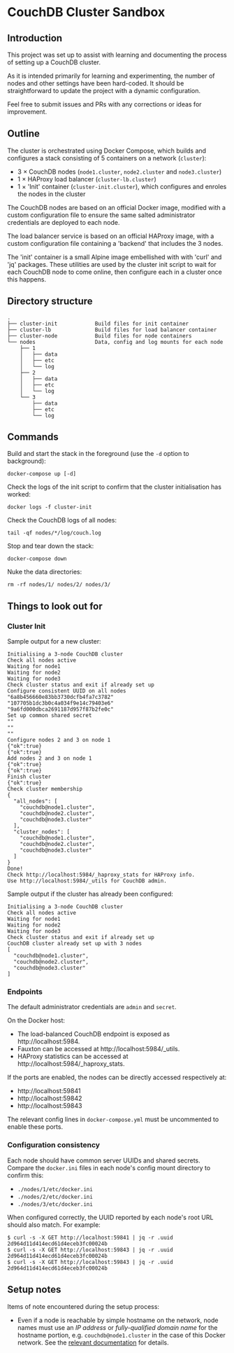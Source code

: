 # CouchDB Cluster Sandbox

## Introduction

This project was set up to assist with learning and documenting the process
of setting up a CouchDB cluster.

As it is intended primarily for learning and experimenting, the number of nodes
and other settings have been hard-coded. It should be straightforward to update
the project with a dynamic configuration.

Feel free to submit issues and PRs with any corrections or ideas for
improvement.

## Outline

The cluster is orchestrated using Docker Compose, which builds and configures
a stack consisting of 5 containers on a network (`cluster`):

* 3 × CouchDB nodes (`node1.cluster`, `node2.cluster` and `node3.cluster`)
* 1 × HAProxy load balancer (`cluster-lb.cluster`)
* 1 × 'Init' container (`cluster-init.cluster`), which configures and enroles
  the nodes in the cluster

The CouchDB nodes are based on an official Docker image, modified with a custom
configuration file to ensure the same salted administrator credentials are
deployed to each node.

The load balancer service is based on an official HAProxy image, with a custom
configuration file containing a 'backend' that includes the 3 nodes.

The 'init' container is a small Alpine image embellished with with 'curl' and
'jq' packages. These utilities are used by the cluster init script to wait
for each CouchDB node to come online, then configure each in a cluster
once this happens.

## Directory structure

```text
.
├── cluster-init            Build files for init container
├── cluster-lb              Build files for load balancer container
├── cluster-node            Build files for node containers
└── nodes                   Data, config and log mounts for each node
    ├── 1
    │   ├── data
    │   ├── etc
    │   └── log
    ├── 2
    │   ├── data
    │   ├── etc
    │   └── log
    └── 3
        ├── data
        ├── etc
        └── log
```

## Commands

Build and start the stack in the foreground (use the `-d` option to background):

```console
docker-compose up [-d]
```

Check the logs of the init script to confirm that the cluster initialisation
has worked:

```console
docker logs -f cluster-init
```

Check the CouchDB logs of all nodes:

```console
tail -qf nodes/*/log/couch.log
```

Stop and tear down the stack:

```console
docker-compose down
```

Nuke the data directories:

```console
rm -rf nodes/1/ nodes/2/ nodes/3/
```

## Things to look out for

### Cluster Init

Sample output for a new cluster:

```console
Initialising a 3-node CouchDB cluster
Check all nodes active
Waiting for node1
Waiting for node2
Waiting for node3
Check cluster status and exit if already set up
Configure consistent UUID on all nodes
"6a8b456660e83bb3730dcfb4fa7c3782"
"107705b1dc3b0c4a034f9e14c79403e6"
"9a6fd000dbca2691187d957f87b2fe0c"
Set up common shared secret
""
""
""
Configure nodes 2 and 3 on node 1
{"ok":true}
{"ok":true}
Add nodes 2 and 3 on node 1
{"ok":true}
{"ok":true}
Finish cluster
{"ok":true}
Check cluster membership
{
  "all_nodes": [
    "couchdb@node1.cluster",
    "couchdb@node2.cluster",
    "couchdb@node3.cluster"
  ],
  "cluster_nodes": [
    "couchdb@node1.cluster",
    "couchdb@node2.cluster",
    "couchdb@node3.cluster"
  ]
}
Done!
Check http://localhost:5984/_haproxy_stats for HAProxy info.
Use http://localhost:5984/_utils for CouchDB admin.
```

Sample output if the cluster has already been configured:

```console
Initialising a 3-node CouchDB cluster
Check all nodes active
Waiting for node1
Waiting for node2
Waiting for node3
Check cluster status and exit if already set up
CouchDB cluster already set up with 3 nodes
[
  "couchdb@node1.cluster",
  "couchdb@node2.cluster",
  "couchdb@node3.cluster"
]
```

### Endpoints

The default administrator credentials are `admin` and `secret`.

On the Docker host:

* The load-balanced CouchDB endpoint is exposed as http://localhost:5984.
* Fauxton can be accessed at http://localhost:5984/_utils.
* HAProxy statistics can be accessed at http://localhost:5984/_haproxy_stats.

If the ports are enabled, the nodes can be directly accessed respectively at:

* http://localhost:59841
* http://localhost:59842
* http://localhost:59843

The relevant config lines in `docker-compose.yml` must be uncommented to enable
these ports.

### Configuration consistency

Each node should have common server UUIDs and shared secrets. Compare the
`docker.ini` files in each node's config mount directory to confirm this:

* `./nodes/1/etc/docker.ini`
* `./nodes/2/etc/docker.ini`
* `./nodes/3/etc/docker.ini`

When configured correctly, the UUID reported by each node's root URL should
also match. For example:

```console
$ curl -s -X GET http://localhost:59841 | jq -r .uuid
2d964d11d414ecd61d4eceb3fc00024b
$ curl -s -X GET http://localhost:59843 | jq -r .uuid
2d964d11d414ecd61d4eceb3fc00024b
$ curl -s -X GET http://localhost:59843 | jq -r .uuid
2d964d11d414ecd61d4eceb3fc00024b
```

## Setup notes

Items of note encountered during the setup process:

* Even if a node is reachable by simple hostname on the network, node names
  must use an *IP address* or *fully-qualified domain name* for the hostname
  portion, e.g. `couchdb@node1.cluster` in the case of this Docker network.
  See the [relevant documentation][1] for details.

[1]: https://docs.couchdb.org/en/master/setup/cluster.html#make-couchdb-use-correct-ip-fqdn-and-the-open-ports
